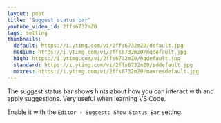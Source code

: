 ```yaml
---
layout: post
title: "Suggest status bar"
youtube_video_id: 2ffs6732mZ0
tags: setting
thumbnails:
  default: https://i.ytimg.com/vi/2ffs6732mZ0/default.jpg
  medium: https://i.ytimg.com/vi/2ffs6732mZ0/mqdefault.jpg
  high: https://i.ytimg.com/vi/2ffs6732mZ0/hqdefault.jpg
  standard: https://i.ytimg.com/vi/2ffs6732mZ0/sddefault.jpg
  maxres: https://i.ytimg.com/vi/2ffs6732mZ0/maxresdefault.jpg
---
```


The suggest status bar shows hints about how you can interact with and apply suggestions. Very useful when learning VS Code.

Enable it with the `Editor › Suggest: Show Status Bar` setting.